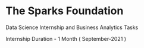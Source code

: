 # The Sparks Foundation 
Data Science Internship and Business Analytics Tasks

Internship Duration - 1 Month ( September-2021 )
